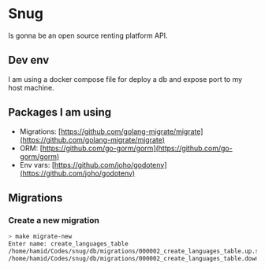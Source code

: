 # Snug

Is gonna be an open source renting platform API.

## Dev env

I am using a docker compose file for deploy a db and expose port to my host machine.

## Packages I am using

- Migrations: [https://github.com/golang-migrate/migrate](https://github.com/golang-migrate/migrate)
- ORM: [https://github.com/go-gorm/gorm](https://github.com/go-gorm/gorm)
- Env vars: [https://github.com/joho/godotenv](https://github.com/joho/godotenv)

## Migrations

### Create a new migration

```bash
> make migrate-new                      
Enter name: create_languages_table
/home/hamid/Codes/snug/db/migrations/000002_create_languages_table.up.sql
/home/hamid/Codes/snug/db/migrations/000002_create_languages_table.down.sql
```

